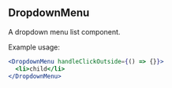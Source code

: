 ## DropdownMenu

A dropdown menu list component.

Example usage:

```jsx
<DropdownMenu handleClickOutside={() => {}}>
  <li>child</li>
</DropdownMenu>
```
